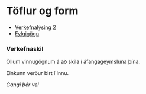 # Töflur og form

* [Verkefnalýsing 2](https://github.com/vefhonnun/22V/blob/main/Verkefni/V-2/22v_verkefni_2.pdf)
* [Fylgigögn](https://github.com/vefhonnun/22V-S2/tree/main/S%C3%BDnid%C3%A6mi/V-2)

### Verkefnaskil

Öllum vinnugögnum á að skila í áfangageymsluna þína.

Einkunn verður birt í Innu.

_Gangi þér vel_

